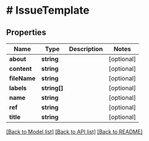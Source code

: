# # IssueTemplate

## Properties

Name | Type | Description | Notes
------------ | ------------- | ------------- | -------------
**about** | **string** |  | [optional]
**content** | **string** |  | [optional]
**fileName** | **string** |  | [optional]
**labels** | **string[]** |  | [optional]
**name** | **string** |  | [optional]
**ref** | **string** |  | [optional]
**title** | **string** |  | [optional]

[[Back to Model list]](../../README.md#models) [[Back to API list]](../../README.md#endpoints) [[Back to README]](../../README.md)
